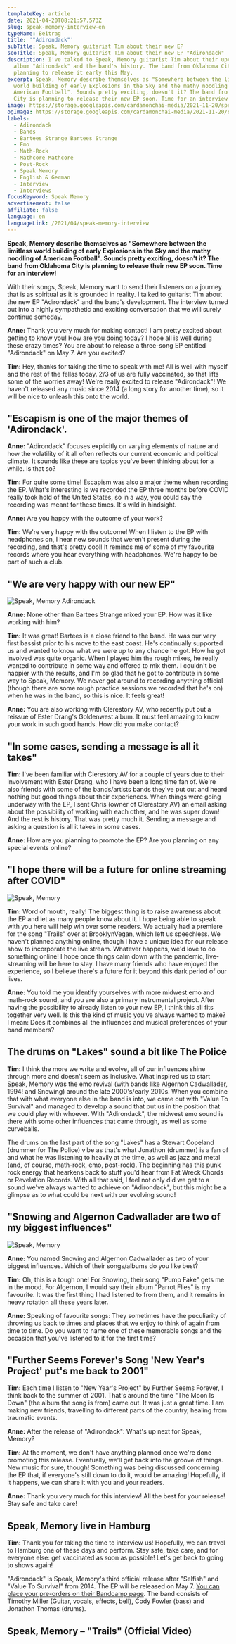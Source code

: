 ```yaml
---
templateKey: article
date: 2021-04-20T08:21:57.573Z
slug: speak-memory-interview-en
typeName: Beitrag
title: '"Adirondack"'
subTitle: Speak, Memory guitarist Tim about their new EP
seoTitle: Speak, Memory guitarist Tim about their new EP "Adirondack"
description: I've talked to Speak, Memory guitarist Tim about their upcoming
  album "Adirondack" and the band's history. The band from Oklahoma City is
  planning to release it early this May.
excerpt: Speak, Memory describe themselves as "Somewhere between the limitless
  world building of early Explosions in the Sky and the mathy noodling of
  American Football". Sounds pretty exciting, doesn't it? The band from Oklahoma
  City is planning to release their new EP soon. Time for an interview!
image: https://storage.googleapis.com/cardamonchai-media/2021-11-20/speak-memory-3-jpg-imagine-483828_565045_1024_768/640.webp
ogImage: https://storage.googleapis.com/cardamonchai-media/2021-11-20/speak-memory-fb-png-imagine-483828_4e463a_1200_628/640.webp
labels:
  - Adirondack
  - Bands
  - Bartees Strange Bartees Strange
  - Emo
  - Math-Rock
  - Mathcore Mathcore
  - Post-Rock
  - Speak Memory
  - English & German
  - Interview
  - Interviews
focusKeyword: Speak Memory
advertisement: false
affiliate: false
language: en
languageLink: /2021/04/speak-memory-interview
---
```


**Speak, Memory describe themselves as "Somewhere between the limitless world building of early Explosions in the Sky and the mathy noodling of American Football". Sounds pretty exciting, doesn't it? The band from Oklahoma City is planning to release their new EP soon. Time for an interview!**

With their songs, Speak, Memory want to send their listeners on a journey that is as spiritual as it is grounded in reality. I talked to guitarist Tim about the new EP "Adirondack" and the band's development. The interview turned out into a highly sympathetic and exciting conversation that we will surely continue someday.

**Anne:** Thank you very much for making contact! I am pretty excited about getting to know you! How are you doing today? I hope all is well during these crazy times? You are about to release a three-song EP entitled "Adirondack" on May 7. Are you excited?

**Tim:** Hey, thanks for taking the time to speak with me! All is well with myself and the rest of the fellas today. 2/3 of us are fully vaccinated, so that lifts some of the worries away! We're really excited to release "Adirondack"! We haven't released any music since 2014 (a long story for another time), so it will be nice to unleash this onto the world.

## "Escapism is one of the major themes of 'Adirondack'.

**Anne:** "Adirondack" focuses explicitly on varying elements of nature and how the volatility of it all often reflects our current economic and political climate. It sounds like these are topics you've been thinking about for a while. Is that so?

**Tim:** For quite some time! Escapism was also a major theme when recording the EP. What's interesting is we recorded the EP three months before COVID really took hold of the United States, so in a way, you could say the recording was meant for these times. It's wild in hindsight.

**Anne:** Are you happy with the outcome of your work?

**Tim:** We're very happy with the outcome! When I listen to the EP with headphones on, I hear new sounds that weren't present during the recording, and that's pretty cool! It reminds me of some of my favourite records where you hear everything with headphones. We're happy to be part of such a club.

## "We are very happy with our new EP"

![Speak, Memory Adirondack](https://storage.googleapis.com/cardamonchai-media/2021-11-20/speak-memory-adirondack-jpeg-imagine-080818_776e7a_350_350/640.webp 'Speak, Memory – "Adirondack"')

**Anne:** None other than Bartees Strange mixed your EP. How was it like working with him?

**Tim:** It was great! Bartees is a close friend to the band. He was our very first bassist prior to his move to the east coast. He's continually supported us and wanted to know what we were up to any chance he got. How he got involved was quite organic. When I played him the rough mixes, he really wanted to contribute in some way and offered to mix them. I couldn't be happier with the results, and I'm so glad that he got to contribute in some way to Speak, Memory. We never got around to recording anything official (though there are some rough practice sessions we recorded that he's on) when he was in the band, so this is nice. It feels great!

**Anne:** You are also working with Clerestory AV, who recently put out a reissue of Ester Drang's Goldenwest album. It must feel amazing to know your work in such good hands. How did you make contact?

## "In some cases, sending a message is all it takes"

**Tim:** I've been familiar with Clerestory AV for a couple of years due to their involvement with Ester Drang, who I have been a long time fan of. We're also friends with some of the bands/artists bands they've put out and heard nothing but good things about their experiences. When things were going underway with the EP, I sent Chris (owner of Clerestory AV) an email asking about the possibility of working with each other, and he was super down! And the rest is history. That was pretty much it. Sending a message and asking a question is all it takes in some cases.

**Anne:** How are you planning to promote the EP? Are you planning on any special events online?

## "I hope there will be a future for online streaming after COVID"

![Speak, Memory](https://storage.googleapis.com/cardamonchai-media/2021-11-20/speak-memory-2-jpg-imagine-888888_797c74_1024_768/640.webp 'Speak, Memory')

**Tim:** Word of mouth, really! The biggest thing is to raise awareness about the EP and let as many people know about it. I hope being able to speak with you here will help win over some readers. We actually had a premiere for the song "Trails" over at BrooklynVegan, which left us speechless. We haven't planned anything online, though I have a unique idea for our release show to incorporate the live stream. Whatever happens, we'd love to do something online! I hope once things calm down with the pandemic, live-streaming will be here to stay. I have many friends who have enjoyed the experience, so I believe there's a future for it beyond this dark period of our lives.

**Anne:** You told me you identify yourselves with more midwest emo and math-rock sound, and you are also a primary instrumental project. After having the possibility to already listen to your new EP, I think this all fits together very well. Is this the kind of music you've always wanted to make? I mean: Does it combines all the influences and musical preferences of your band members?

## The drums on "Lakes" sound a bit like The Police

**Tim:** I think the more we write and evolve, all of our influences shine through more and doesn't seem as inclusive. What inspired us to start Speak, Memory was the emo revival (with bands like Algernon Cadwallader, 1994! and Snowing) around the late 2000's/early 2010s. When you combine that with what everyone else in the band is into, we came out with "Value To Survival" and managed to develop a sound that put us in the position that we could play with whoever. With "Adirondack", the midwest emo sound is there with some other influences that came through, as well as some curveballs.

The drums on the last part of the song "Lakes" has a Stewart Copeland (drummer for The Police) vibe as that's what Jonathon (drummer) is a fan of and what he was listening to heavily at the time, as well as jazz and metal (and, of course, math-rock, emo, post-rock). The beginning has this punk rock energy that hearkens back to stuff you'd hear from Fat Wreck Chords or Revelation Records. With all that said, I feel not only did we get to a sound we've always wanted to achieve on "Adirondack", but this might be a glimpse as to what could be next with our evolving sound!

## "Snowing and Algernon Cadwallader are two of my biggest influences"

![Speak, Memory](https://storage.googleapis.com/cardamonchai-media/2021-11-20/138300263-4276295189054340-8715602421430894793-n-jpeg-imagine-c8c8c8_8c8983_1440_960/640.webp 'Speak, Memory')

**Anne:** You named Snowing and Algernon Cadwallader as two of your biggest influences. Which of their songs/albums do you like best?

**Tim:** Oh, this is a tough one! For Snowing, their song "Pump Fake" gets me in the mood. For Algernon, I would say their album "Parrot Flies" is my favourite. It was the first thing I had listened to from them, and it remains in heavy rotation all these years later.

**Anne:** Speaking of favourite songs: They sometimes have the peculiarity of throwing us back to times and places that we enjoy to think of again from time to time. Do you want to name one of these memorable songs and the occasion that you've listened to it for the first time?

## "Further Seems Forever's Song 'New Year's Project' put's me back to 2001"

**Tim:** Each time I listen to "New Year's Project" by Further Seems Forever, I think back to the summer of 2001. That's around the time "The Moon Is Down" (the album the song is from) came out. It was just a great time. I am making new friends, travelling to different parts of the country, healing from traumatic events.

**Anne:** After the release of "Adirondack": What's up next for Speak, Memory?

**Tim:** At the moment, we don't have anything planned once we're done promoting this release. Eventually, we'll get back into the groove of things. New music for sure, though! Something was being discussed concerning the EP that, if everyone's still down to do it, would be amazing! Hopefully, if it happens, we can share it with you and your readers.

**Anne:** Thank you very much for this interview! All the best for your release! Stay safe and take care!

## Speak, Memory live in Hamburg

**Tim:** Thank you for taking the time to interview us! Hopefully, we can travel to Hamburg one of these days and perform. Stay safe, take care, and for everyone else: get vaccinated as soon as possible! Let's get back to going to shows again!

"Adirondack" is Speak, Memory's third official release after "Selfish" and "Value To Survival" from 2014. The EP will be released on May 7. [You can place your pre-orders on their Bandcamp page](https://speakmemoryok.bandcamp.com/album/adirondack). The band consists of Timothy Miller (Guitar, vocals, effects, bell), Cody Fowler (bass) and Jonathon Thomas (drums).

## Speak, Memory – "Trails" (Official Video)

<YouTube id="0gpwi4JhD20" />

